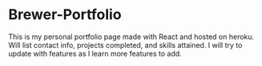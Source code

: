 # Brewer-Portfolio
This is my personal portfolio page made with React and hosted on heroku. Will list contact info, projects completed, and skills attained.
I will try to update with features as I learn more features to add.
